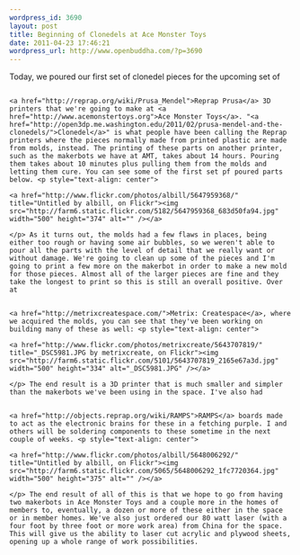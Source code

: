 ```yaml
--- 
wordpress_id: 3690
layout: post
title: Beginning of Clonedels at Ace Monster Toys
date: 2011-04-23 17:46:21
wordpress_url: http://www.openbuddha.com/?p=3690
---
```

Today, we poured our first set of clonedel pieces for the upcoming set of 
                                                                                                                                                                                                                                                                                                                                                                                                                                                                                                                                                                                                                                                                                                                                                                                                                                                                                                                                      
                                                                                                                                                                                                                                                                                                                                                                                                                                                                                                                                                                                                                                                                                                                                                                                                                                                                                                                                      <a href="http://reprap.org/wiki/Prusa_Mendel">Reprap Prusa</a> 3D printers that we're going to make at <a href="http://www.acemonstertoys.org">Ace Monster Toys</a>. "<a href="http://open3dp.me.washington.edu/2011/02/prusa-mendel-and-the-clonedels/">Clonedel</a>" is what people have been calling the Reprap printers where the pieces normally made from printed plastic are made from molds, instead. The printing of these parts on another printer, such as the makerbots we have at AMT, takes about 14 hours. Pouring them takes about 10 minutes plus pulling them from the molds and letting them cure. You can see some of the first set pf poured parts below. <p style="text-align: center">
                                                                                                                                                                                                                                                                                                                                                                                                                                                                                                                                                                                                                                                                                                                                                                                                                                                                                                                                        <a href="http://www.flickr.com/photos/albill/5647959368/" title="Untitled by albill, on Flickr"><img src="http://farm6.static.flickr.com/5182/5647959368_683d50fa94.jpg" width="500" height="374" alt="" /></a>
                                                                                                                                                                                                                                                                                                                                                                                                                                                                                                                                                                                                                                                                                                                                                                                                                                                                                                                                      </p> As it turns out, the molds had a few flaws in places, being either too rough or having some air bubbles, so we weren't able to pour all the parts with the level of detail that we really want or without damage. We're going to clean up some of the pieces and I'm going to print a few more on the makerbot in order to make a new mold for those pieces. Almost all of the larger pieces are fine and they take the longest to print so this is still an overall positive. Over at 
                                                                                                                                                                                                                                                                                                                                                                                                                                                                                                                                                                                                                                                                                                                                                                                                                                                                                                                                      
                                                                                                                                                                                                                                                                                                                                                                                                                                                                                                                                                                                                                                                                                                                                                                                                                                                                                                                                      <a href="http://metrixcreatespace.com/">Metrix: Createspace</a>, where we acquired the molds, you can see that they've been working on building many of these as well: <p style="text-align: center">
                                                                                                                                                                                                                                                                                                                                                                                                                                                                                                                                                                                                                                                                                                                                                                                                                                                                                                                                        <a href="http://www.flickr.com/photos/metrixcreate/5643707819/" title="_DSC5981.JPG by metrixcreate, on Flickr"><img src="http://farm6.static.flickr.com/5101/5643707819_2165e67a3d.jpg" width="500" height="334" alt="_DSC5981.JPG" /></a>
                                                                                                                                                                                                                                                                                                                                                                                                                                                                                                                                                                                                                                                                                                                                                                                                                                                                                                                                      </p> The end result is a 3D printer that is much smaller and simpler than the makerbots we've been using in the space. I've also had 
                                                                                                                                                                                                                                                                                                                                                                                                                                                                                                                                                                                                                                                                                                                                                                                                                                                                                                                                      
                                                                                                                                                                                                                                                                                                                                                                                                                                                                                                                                                                                                                                                                                                                                                                                                                                                                                                                                      <a href="http://objects.reprap.org/wiki/RAMPS">RAMPS</a> boards made to act as the electronic brains for these in a fetching purple. I and others will be soldering components to these sometime in the next couple of weeks. <p style="text-align: center">
                                                                                                                                                                                                                                                                                                                                                                                                                                                                                                                                                                                                                                                                                                                                                                                                                                                                                                                                        <a href="http://www.flickr.com/photos/albill/5648006292/" title="Untitled by albill, on Flickr"><img src="http://farm6.static.flickr.com/5065/5648006292_1fc7720364.jpg" width="500" height="375" alt="" /></a>
                                                                                                                                                                                                                                                                                                                                                                                                                                                                                                                                                                                                                                                                                                                                                                                                                                                                                                                                      </p> The end result of all of this is that we hope to go from having two makerbots in Ace Monster Toys and a couple more in the homes of members to, eventually, a dozen or more of these either in the space or in member homes. We've also just ordered our 80 watt laser (with a four foot by three foot or more work area) from China for the space. This will give us the ability to laser cut acrylic and plywood sheets, opening up a whole range of work possibilities.